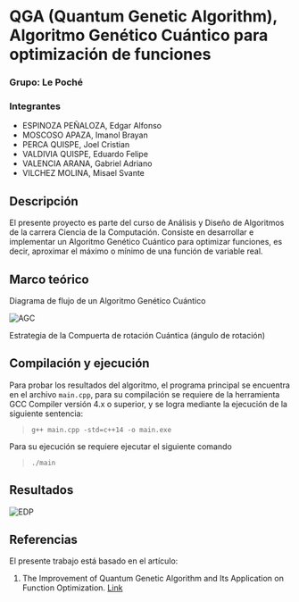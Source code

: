 # QGA (Quantum Genetic Algorithm), Algoritmo Genético Cuántico para optimización de funciones
### Grupo: Le Poché

### Integrantes
* ESPINOZA PEÑALOZA, Edgar Alfonso
* MOSCOSO APAZA, Imanol Brayan
* PERCA QUISPE, Joel Cristian
* VALDIVIA QUISPE, Eduardo Felipe
* VALENCIA ARANA, Gabriel Adriano
* VILCHEZ MOLINA, Misael Svante


## Descripción
El presente proyecto es parte del curso de Análisis y Diseño de Algoritmos de la carrera Ciencia de la Computación. Consiste en desarrollar e implementar un Algoritmo Genético Cuántico para optimizar funciones, es decir, aproximar el máximo o mínimo de una función de variable real.

## Marco teórico

Diagrama de  flujo de un Algoritmo Genético Cuántico

![AGC](https://static-01.hindawi.com/articles/mpe/volume-2013/730749/figures/730749.fig.001.jpg)

Estrategia de la Compuerta de rotación Cuántica (ángulo de rotación)


## Compilación y ejecución
Para probar los resultados del algoritmo, el programa principal se encuentra en el archivo `main.cpp`, para su compilación se requiere de la herramienta GCC Compiler versión 4.x o superior, y se logra mediante la ejecución de la siguiente sentencia:

> `g++ main.cpp -std=c++14 -o main.exe`

Para su ejecución se requiere ejecutar el siguiente comando

> `./main`

## Resultados

![EDP](docs/EDP.png)

## Referencias
El presente trabajo está basado en el artículo:

1. The Improvement of Quantum Genetic Algorithm and Its Application on Function Optimization. [Link](https://www.hindawi.com/journals/mpe/2013/730749/)

